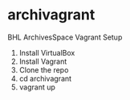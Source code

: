 # archivagrant
BHL ArchivesSpace Vagrant Setup

1. Install VirtualBox
2. Install Vagrant
3. Clone the repo
4. cd archivagrant
5. vagrant up
